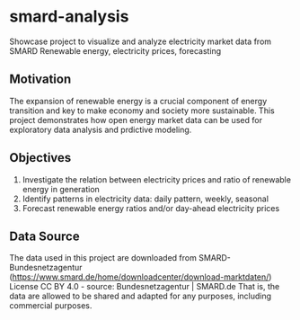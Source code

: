 # smard-analysis

Showcase project to visualize and analyze electricity market data from SMARD
Renewable energy, electricity prices, forecasting

## Motivation
The expansion of renewable energy is a crucial component of energy transition and key to make economy and society more sustainable.
This project demonstrates how open energy market data can be used for exploratory data analysis and prdictive modeling.

## Objectives
1) Investigate the relation between electricity prices and ratio of renewable energy in generation
2) Identify patterns in electricity data: daily pattern, weekly, seasonal
3) Forecast renewable energy ratios and/or day-ahead electricity prices

## Data Source
The data used in this project are downloaded from SMARD-Bundesnetzagentur (https://www.smard.de/home/downloadcenter/download-marktdaten/)
License CC BY 4.0 - source: Bundesnetzagentur | SMARD.de
That is, the data are allowed to be shared and adapted for any purposes, including commercial purposes.
